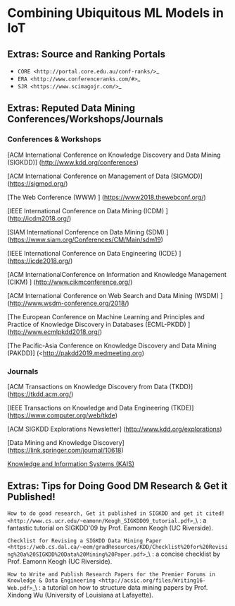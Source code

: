 # Combining Ubiquitous ML Models in IoT

## Extras: Source and Ranking Portals

* `CORE <http://portal.core.edu.au/conf-ranks/>`_
* `ERA <http://www.conferenceranks.com/#>`_
* `SJR <https://www.scimagojr.com/>`_

## Extras: Reputed Data Mining Conferences/Workshops/Journals

### Conferences & Workshops

[ACM International Conference on Knowledge Discovery and Data Mining (SIGKDD)] (http://www.kdd.org/conferences)

[ACM International Conference on Management of Data (SIGMOD)] (https://sigmod.org/)

[The Web Conference (WWW) ] (https://www2018.thewebconf.org/)

[IEEE International Conference on Data Mining (ICDM) ] (http://icdm2018.org/)

[SIAM International Conference on Data Mining (SDM) ] (https://www.siam.org/Conferences/CM/Main/sdm19)

[IEEE International Conference on Data Engineering (ICDE) ] (https://icde2018.org/)

[ACM InternationalConference on Information and Knowledge Management (CIKM) ] (http://www.cikmconference.org/)

[ACM International Conference on Web Search and Data Mining (WSDM) ] (http://www.wsdm-conference.org/2018/)

[The European Conference on Machine Learning and Principles and Practice of Knowledge Discovery in Databases (ECML-PKDD) ] (http://www.ecmlpkdd2018.org/)

[The Pacific-Asia Conference on Knowledge Discovery and Data Mining (PAKDD)] (<http://pakdd2019.medmeeting.org)

### Journals

[ACM Transactions on Knowledge Discovery from Data (TKDD)] (https://tkdd.acm.org/)

[IEEE Transactions on Knowledge and Data Engineering (TKDE)] (https://www.computer.org/web/tkde)

[ACM SIGKDD Explorations Newsletter] (http://www.kdd.org/explorations)

[Data Mining and Knowledge Discovery] (https://link.springer.com/journal/10618)

[Knowledge and Information Systems (KAIS)](https://link.springer.com/journal/10115)


## Extras: Tips for Doing Good DM Research & Get it Published!

`How to do good research, Get it published in SIGKDD and get it cited! <http://www.cs.ucr.edu/~eamonn/Keogh_SIGKDD09_tutorial.pdf>`_\ :
a fantastic tutorial on SIGKDD'09 by Prof. Eamonn Keogh (UC Riverside).

`Checklist for Revising a SIGKDD Data Mining Paper <https://web.cs.dal.ca/~eem/gradResources/KDD/Checklist%20for%20Revising%20a%20SIGKDD%20Data%20Mining%20Paper.pdf>`_\ :
a concise checklist by Prof. Eamonn Keogh (UC Riverside).

`How to Write and Publish Research Papers for the Premier Forums in Knowledge & Data Engineering <http://acsic.org/files/Writing16-Web.pdf>`_\ :
a tutorial on how to structure data mining papers by Prof. Xindong Wu (University of Louisiana at Lafayette).
